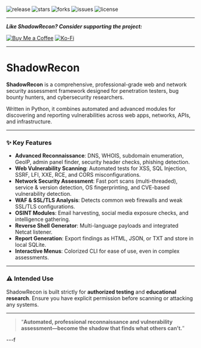 ![release](https://img.shields.io/badge/release-v1.0.0-blue.svg)
![stars](https://img.shields.io/github/stars/yourusername/shadowrecon?style=social)
![forks](https://img.shields.io/github/forks/yourusername/shadowrecon?style=social)
![issues](https://img.shields.io/github/issues/yourusername/shadowrecon)
![license](https://img.shields.io/badge/license-MIT-green.svg)

---

_**Like ShadowRecon? Consider supporting the project:**_

[![Buy Me a Coffee](https://img.shields.io/badge/buy%20me%20a%20coffee-%E2%98%95-yellow?style=flat-square)](https://www.buymeacoffee.com/yourusername)
[![Ko-Fi](https://img.shields.io/badge/ko--fi-donate-red?style=flat-square)](https://ko-fi.com/yourusername)

---

# ShadowRecon

**ShadowRecon** is a comprehensive, professional-grade web and network security assessment framework designed for penetration testers, bug bounty hunters, and cybersecurity researchers.

Written in Python, it combines automated and advanced modules for discovering and reporting vulnerabilities across web apps, networks, APIs, and infrastructure.

---

### ✨ Key Features

- **Advanced Reconnaissance**: DNS, WHOIS, subdomain enumeration, GeoIP, admin panel finder, security header checks, phishing detection.
- **Web Vulnerability Scanning**: Automated tests for XSS, SQL Injection, SSRF, LFI, XXE, RCE, and CORS misconfigurations.
- **Network Security Assessment**: Fast port scans (multi-threaded), service & version detection, OS fingerprinting, and CVE-based vulnerability detection.
- **WAF & SSL/TLS Analysis**: Detects common web firewalls and weak SSL/TLS configurations.
- **OSINT Modules**: Email harvesting, social media exposure checks, and intelligence gathering.
- **Reverse Shell Generator**: Multi-language payloads and integrated Netcat listener.
- **Report Generation**: Export findings as HTML, JSON, or TXT and store in local SQLite.
- **Interactive Menus**: Colorized CLI for ease of use, even in complex assessments.

---

### ⚠️ Intended Use

ShadowRecon is built strictly for **authorized testing** and **educational research**. Ensure you have explicit permission before scanning or attacking any systems.

---

> “**Automated, professional reconnaissance and vulnerability assessment—become the shadow that finds what others can’t.**”

---f

